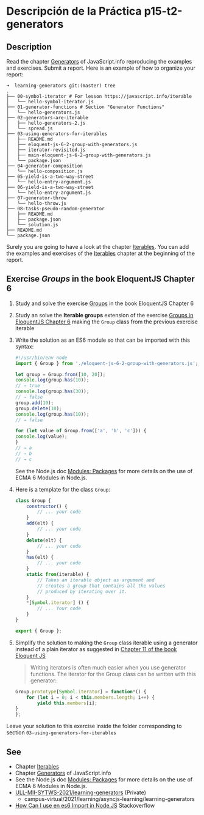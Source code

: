 # Descripción de la Práctica p15-t2-generators

## Description

Read the chapter [Generators](https://javascript.info/generators) of JavaScript.info reproducing the examples and exercises. Submit a report. Here is an example of how to organize your report:

```
➜  learning-generators git:(master) tree 
.
├── 00-symbol-iterator # For lesson https://javascript.info/iterable
│   └── hello-symbol-iterator.js
├── 01-generator-functions # Section "Generator Functions"
│   └── hello-generators.js
├── 02-generators-are-iterable
│   ├── hello-generators-2.js
│   └── spread.js
├── 03-using-generators-for-iterables
│   ├── README.md
│   ├── eloquent-js-6-2-group-with-generators.js
│   ├── iterator-revisited.js
│   ├── main-eloquent-js-6-2-group-with-generators.js
│   └── package.json
├── 04-generator-composition
│   └── hello-composition.js
├── 05-yield-is-a-two-way-street
│   └── hello-entry-argument.js
├── 06-yield-is-a-two-way-street
│   └── hello-entry-argument.js
├── 07-generator-throw
│   └── hello-throw.js
├── 08-tasks-pseudo-random-generator
│   ├── README.md
│   ├── package.json
│   └── solution.js
├── README.md
└── package.json
```

Surely you are going to have a look at the chapter [Iterables](https://javascript.info/iterable). You can add the examples and exercises of the [Iterables](https://javascript.info/iterable) chapter at the beginning of the report.


## Exercise *Groups* in the book EloquentJS Chapter 6

1. Study and solve the exercise [Groups](https://eloquentjavascript.net/06_object.html#group_iterator) in the book EloquentJS Chapter 6
2. Study an solve the **Iterable groups** extension of the exercise [Groups in EloquentJS Chapter 6](https://eloquentjavascript.net/06_object.html#group_iterator) making the `Group` class from the previous exercise iterable
3. Write the solution as an ES6 module so that can be imported with this syntax:

    ```js
    #!/usr/bin/env node 
    import { Group } from './eloquent-js-6-2-group-with-generators.js';

    let group = Group.from([10, 20]);
    console.log(group.has(10));
    // → true
    console.log(group.has(30));
    // → false
    group.add(10);
    group.delete(10);
    console.log(group.has(10));
    // → false

    for (let value of Group.from(['a', 'b', 'c'])) {
    console.log(value);
    }
    // → a
    // → b
    // → c
    ```

    See the Node.js doc [Modules: Packages](https://nodejs.org/api/packages.html#packages_determining_module_system) for more details on the use of ECMA 6 Modules in Node.js.
3. Here is a template for the class `Group`:

    ```js
    class Group {
        constructor() {
            // ... your code 
        }
        add(elt) {
            // ... your code
        }
        delete(elt) {
            // ... your code 
        }
        has(elt) {
            // ... your code
        }
        static from(iterable) {
            // Takes an iterable object as argument and
            // creates a group that contains all the values
            // produced by iterating over it.
        }
        *[Symbol.iterator] () {
            // ... Your code
        }
    }

    export { Group };
    ```
3. Simplify the solution to making the `Group` class iterable using a generator instead of a plain iterator as suggested in [Chapter 11 of the book Eloquent JS](https://eloquentjavascript.net/11_async.html#h_o+cFzGGhnz)

    > Writing iterators is often much easier when you use generator functions. The iterator for the Group class  can be written with this generator:

    ```js
    Group.prototype[Symbol.iterator] = function*() {
        for (let i = 0; i < this.members.length; i++) {
            yield this.members[i];
    }
    };
    ```

  Leave your solution to this exercise inside the folder corresponding to section `03-using-generators-for-iterables`

## See

* Chapter [Iterables](https://javascript.info/iterable)
* Chapter [Generators](https://javascript.info/generators) of JavaScript.info
* See the Node.js doc [Modules: Packages](https://nodejs.org/api/packages.html#packages_determining_module_system) for more details on the use of ECMA 6 Modules in Node.js.
* [ULL-MII-SYTWS-2021/learning-generators](https://github.com/ULL-MII-SYTWS-2021/learning-generators) (Private)
  * campus-virtual/2021/learning/asyncjs-learning/learning-generators
* [How Can I use en es6 Import in Node.JS](https://stackoverflow.com/questions/45854169/how-can-i-use-an-es6-import-in-node-js#:~:text=You%20can%20also%20use%20npm,import%20in%20your%20JavaScript%20files.
) Stackoverflow